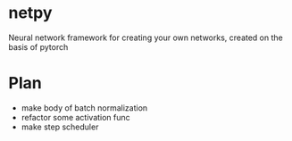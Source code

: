 # netpy
Neural network framework for creating your own networks, created on the basis of pytorch

 # Plan
- make body of batch normalization
- refactor some activation func
- make step scheduler